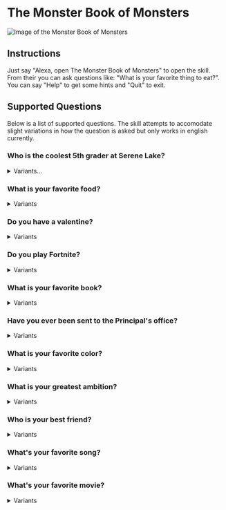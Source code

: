 # The Monster Book of Monsters
![Image of the Monster Book of Monsters](https://www.dropbox.com/s/ykoquep6v093klo/mbom-alexa.jpg?raw=1)

## Instructions
Just say "Alexa, open The Monster Book of Monsters" to open the skill. From their you can ask questions like: "What is your favorite thing to eat?". You can say "Help" to get some hints and "Quit" to exit.

## Supported Questions
Below is a list of supported questions. The skill attempts to accomodate slight variations in how the question is asked but only works in english currently.

### Who is the coolest 5th grader at Serene Lake?
<details>
  <summary>Variants...</summary> 

```
who is the coolest kid at Serene Lake
who is the coolest kid at school
who is the coolest kid at fifth grade
who is the coolest kid in Serene Lake
who is the coolest kid in school
who is the coolest kid in fifth grade
who is the coolest fifth grader at Serene Lake
who is the coolest fifth grader at school
who is the coolest fifth grader at fifth grade
who is the coolest fifth grader in Serene Lake
who is the coolest fifth grader in school
who is the coolest fifth grader in fifth grade
who is the coolest dude at Serene Lake
who is the coolest dude at school
who is the coolest dude at fifth grade
who is the coolest dude in Serene Lake
who is the coolest dude in school
who is the coolest dude in fifth grade
who is the coolest boy at Serene Lake
who is the coolest boy at school
who is the coolest boy at fifth grade
who is the coolest boy in Serene Lake
who is the coolest boy in school
who is the coolest boy in fifth grade
who is the coolest student at Serene Lake
who is the coolest student at school
who is the coolest student at fifth grade
who is the coolest student in Serene Lake
who is the coolest student in school
who is the coolest student in fifth grade
who's the coolest kid at Serene Lake
who's the coolest kid at school
who's the coolest kid at fifth grade
who's the coolest kid in Serene Lake
who's the coolest kid in school
who's the coolest kid in fifth grade
who's the coolest fifth grader at Serene Lake
who's the coolest fifth grader at school
who's the coolest fifth grader at fifth grade
who's the coolest fifth grader in Serene Lake
who's the coolest fifth grader in school
who's the coolest fifth grader in fifth grade
who's the coolest dude at Serene Lake
who's the coolest dude at school
who's the coolest dude at fifth grade
who's the coolest dude in Serene Lake
who's the coolest dude in school
who's the coolest dude in fifth grade
who's the coolest boy at Serene Lake
who's the coolest boy at school
who's the coolest boy at fifth grade
who's the coolest boy in Serene Lake
who's the coolest boy in school
who's the coolest boy in fifth grade
who's the coolest student at Serene Lake
who's the coolest student at school
who's the coolest student at fifth grade
who's the coolest student in Serene Lake
who's the coolest student in school
who's the coolest student in fifth grade
```
</details>

### What is your favorite food?
<details>
  <summary>Variants</summary>

```
What's your favorite thing to eat
What is your favorite food
What's your favorite food
What is your favorite thing to eat
What do you like to eat
```
</details>

### Do you have a valentine?
<details>
  <summary>Variants</summary>

```
Do you have a valentine
```
</details>

### Do you play Fortnite?
<details>
  <summary>Variants</summary>

```
Do you ever play Fortnite
Can you play Fortnite
Do you like Fortnite
Do you play Fortnite
```
</details>

### What is your favorite book?
<details>
  <summary>Variants</summary>

```
do you have a book that you like
do you have a favorite book
what book do you like
what is your favorite book
```
</details>

### Have you ever been sent to the Principal's office?
<details>
  <summary>Variants</summary>

```
have you ever been sent to the principal's office
have you ever been to the principal's office
have you been sent to the principal's office
have you been to the principal's office
```
</details>

### What is your favorite color?
<details>
  <summary>Variants</summary>

```
do you have a favorite color
what is your favorite color
what's your favorite color
```
</details>

### What is your greatest ambition?
<details>
  <summary>Variants</summary>

```
Do have a greatest ambition
What is your greatest ambition
```
</details>

### Who is your best friend?
<details>
  <summary>Variants</summary>

```
do you have a best friend
who's your best friend
who is your best friend
```
</details>

### What's your favorite song?
<details>
  <summary>Variants</summary>

```
do you have a favorite song
what's your family song
what is your favorite song
```
</details>

### What's your favorite movie?
<details>
  <summary>Variants</summary>

```
do you have a favorite video
what's your favorite video
what is your favorite video
do you have a favorite movie
what is your favorite movie
what's your favorite movie
```
</details>
